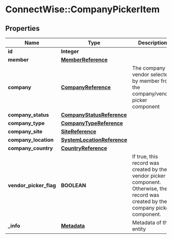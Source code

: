 # ConnectWise::CompanyPickerItem

## Properties
Name | Type | Description | Notes
------------ | ------------- | ------------- | -------------
**id** | **Integer** |  | [optional] 
**member** | [**MemberReference**](MemberReference.md) |  | [optional] 
**company** | [**CompanyReference**](CompanyReference.md) | The company or vendor selected by member from the company/vendor picker component | 
**company_status** | [**CompanyStatusReference**](CompanyStatusReference.md) |  | [optional] 
**company_type** | [**CompanyTypeReference**](CompanyTypeReference.md) |  | [optional] 
**company_site** | [**SiteReference**](SiteReference.md) |  | [optional] 
**company_location** | [**SystemLocationReference**](SystemLocationReference.md) |  | [optional] 
**company_country** | [**CountryReference**](CountryReference.md) |  | [optional] 
**vendor_picker_flag** | **BOOLEAN** | If true, this record was created by the vendor picker component. Otherwise, the record was created by the company picker component. | [optional] 
**_info** | [**Metadata**](Metadata.md) | Metadata of the entity | [optional] 


